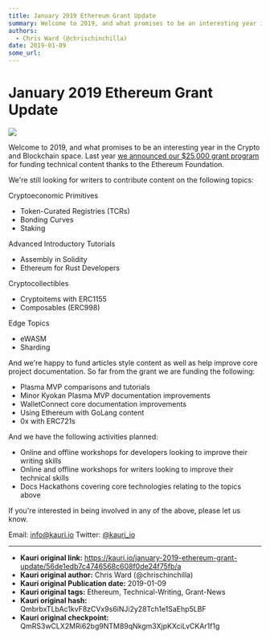 ```yaml
---
title: January 2019 Ethereum Grant Update
summary: Welcome to 2019, and what promises to be an interesting year in the Crypto and Blockchain space. Last year we announced our $25,000 grant program for funding technical content thanks to the Ethereum Foundation. Were still looking for writers to contribute content on the following topics- Cryptoeconomic Primitives Token-Curated Registries (TCRs) Bonding Curves Staking Advanced Introductory Tutorials Assembly in Solidity Ethereum for Rust Developers Cryptocollectibles Cryptoitems with ERC1155 Comp
authors:
  - Chris Ward (@chrischinchilla)
date: 2019-01-09
some_url: 
---
```


# January 2019 Ethereum Grant Update

![](https://ipfs.infura.io/ipfs/QmXbuJYVKzsPkD8n8fZzDB6Fji8jHidQgZ1sGpjXu8Rzn2)


Welcome to 2019, and what promises to be an interesting year in the Crypto and Blockchain space. Last year [we announced our $25,000 grant program](https://beta.kauri.io/article/b5c15961f13d4112bc82f6edb6fd3a75) for funding technical content thanks to the Ethereum Foundation.

We're still looking for writers to contribute content on the following topics:

Cryptoeconomic Primitives

- Token-Curated Registries (TCRs)
- Bonding Curves
- Staking

Advanced Introductory Tutorials

- Assembly in Solidity
- Ethereum for Rust Developers

Cryptocollectibles

- Cryptoitems with ERC1155
- Composables (ERC998)

Edge Topics

- eWASM
- Sharding

And we're happy to fund articles style content as well as help improve core project documentation. So far from the grant we are funding the following:

- Plasma MVP comparisons and tutorials
- Minor Kyokan Plasma MVP documentation improvements
- WalletConnect core documentation improvements
- Using Ethereum with GoLang content
- 0x with ERC721s

And we have the following activities planned:

- Online and offline workshops for developers looking to improve their writing skills
- Online and offline workshops for writers looking to improve their technical skills
- Docs Hackathons covering core technologies relating to the topics above

If you're interested in being involved in any of the above, please let us know.

Email: <info@kauri.io> Twitter: [@kauri_io](https://twitter.com/kauri_io)



---

- **Kauri original link:** https://kauri.io/january-2019-ethereum-grant-update/56de1edb7c4746568c608f0de24f75fb/a
- **Kauri original author:** Chris Ward (@chrischinchilla)
- **Kauri original Publication date:** 2019-01-09
- **Kauri original tags:** Ethereum, Technical-Writing, Grant-News
- **Kauri original hash:** QmbrbxTLbAc1kvF8zCVx9s6iNJi2y28Tch1e1SaEhp5LBF
- **Kauri original checkpoint:** QmRS3wCLX2MRi62bg9NTM89qNkgm3XjpKXciLvCKAr1f1g



